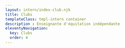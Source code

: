 ```yaml
---
layout: intern/index-club.njk
title: Clubs
templateClass: tmpl-intern container
description : Enseignante d'équitation indépendante
eleventyNavigation:
  key: Clubs
  order: 4
---
```


